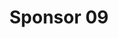 ---
title:  Sponsor 09
description: > 
  Some sponsor 09 description
logo_url: /img/sponsors/09.jpeg 
---